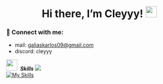 <h1 align="center">Hi there, I’m Cleyyy! <img src="https://media.giphy.com/media/hvRJCLFzcasrR4ia7z/giphy.gif" width="30"></h1>

<h3 align="left">📩 Connect with me:</h3>
<ul align="left"> 
  <li>mail: <a href="mailto:galiaskarlos09@gmail.com">galiaskarlos09@gmail.com</a></li>
  <li>discord: cleyyy</li>
</ul>

<img src="https://media2.giphy.com/media/QssGEmpkyEOhBCb7e1/giphy.gif?cid=ecf05e47a0n3gi1bfqntqmob8g9aid1oyj2wr3ds3mg700bl&rid=giphy.gif" width ="30">&nbsp; ***Skills***
<img src="https://user-images.githubusercontent.com/73097560/115834477-dbab4500-a447-11eb-908a-139a6edaec5c.gif">
<br>
[![My Skills](https://skillicons.dev/icons?i=apple,vscode,github,git,figma,html,css,js,nodejs,react,bootstrap,mysql,php,py,java)](https://skillicons.dev)
